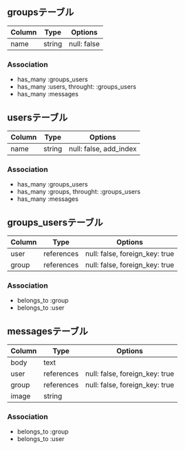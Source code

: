## groupsテーブル

|Column|Type|Options|
|------|----|-------|
|name|string|null: false|

### Association
- has_many :groups_users
- has_many :users, throught: :groups_users
- has_many :messages

## usersテーブル

|Column|Type|Options|
|------|----|-------|
|name|string|null: false, add_index|

### Association
- has_many :groups_users
- has_many :groups, throught: :groups_users
- has_many :messages

## groups_usersテーブル

|Column|Type|Options|
|------|----|-------|
|user|references|null: false, foreign_key: true|
|group|references|null: false, foreign_key: true|

### Association
- belongs_to :group
- belongs_to :user

## messagesテーブル

|Column|Type|Options|
|------|----|-------|
|body|text||
|user|references|null: false, foreign_key: true|
|group|references|null: false, foreign_key: true|
|image|string||


### Association
- belongs_to :group
- belongs_to :user
